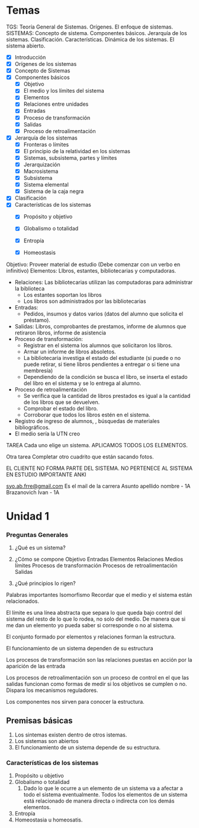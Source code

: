 # Temas 
TGS: Teoría General de Sistemas. Orígenes. El enfoque de sistemas. SISTEMAS: Concepto de sistema. Componentes básicos. Jerarquía de los sistemas. Clasificación. Características. Dinámica de los sistemas. El sistema abierto.



+ [x] Introducción 
+ [x] Orígenes de los sistemas 
+ [x] Concepto de Sistemas 
+ [x] Componentes básicos 
	+ [x] Objetivo
	+ [x] El medio y los límites del sistema 
	+ [x] Elementos 
	+ [x] Relaciones entre unidades
	+ [x] Entradas 
	+ [x] Proceso de transformación 
	+ [x] Salidas
	+ [x] Proceso de retroalimentación
+ [x] Jerarquía de los sistemas
	+ [x] Fronteras o límites
	+ [x] El principio de la relatividad en los sistemas
	+ [x] Sistemas, subsistema, partes y límites
	+ [x] Jerarquización
	+ [x] Macrosistema 
	+ [x] Subsistema
	+ [x] Sistema elemental
	+ [x] Sistema de la caja negra 
+ [x]  Clasificación
+ [x] Características de los sistemas 
	+ [x] Propósito y objetivo
	+ [x] Globalismo o totalidad
	+ [x] Entropía 
	+ [x] Homeostasis 



















Objetivo: Proveer material de estudio  (Debe comenzar con un verbo en infinitivo)
Elementos: LIbros, estantes, bibliotecarias y computadoras.
+ Relaciones: Las bibliotecarias utilizan las computadoras para administrar la biblioteca
	+ Los estantes soportan los libros 
	+ Los libros son administrados por las bibliotecarias 
+ Entradas:
	+ Pedidos, insumos y datos varios (datos del alumno que solicita el préstamo).
+ Salidas: Libros, comprobantes de prestamos, informe de alumnos que retiraron libros, informe de asistencia 
+ Proceso de transformación: 
	+ Registrar en el sistema los alumnos que solicitaron los libros.
	+ Armar un informe de libros absoletos. 
	+ La bibliotecaria investiga el estado del estudiante (si puede o no puede retirar, si tiene libros pendientes a entregar o si tiene una membresía)
	+  Dependiendo de la condición se busca el libro, se inserta el estado del libro en el sistema y se lo entrega al alumno.
+ Proceso de retroalimentación
	+ Se verifica que la cantidad de libros prestados es igual a la cantidad de los libros que se devuelven. 
	+ Comprobar el estado del libro. 
	+ Corroborar que todos los libros estén en el sistema.
+ Registro de ingreso de alumnos, , búsquedas de materiales bibliográficos. 
+ El medio sería la UTN creo

TAREA
Cada uno elige un sistema. APLICAMOS TODOS LOS ELEMENTOS.

Otra tarea
Completar otro cuadrito que están sacando fotos. 



EL CLIENTE NO FORMA PARTE DEL SISTEMA. NO PERTENECE AL SISTEMA EN ESTUDIO IMPORTANTE ANKI 







syo.ab.frre@gmail.com Es el mail de la carrera 
Asunto apellido nombre - 1A  Brazanovich Ivan - 1A





# Unidad 1
### Preguntas Generales
1. ¿Qué es un sistema?
2. ¿Cómo se compone
	Objetivo 
	Entradas 
	Elementos 
	Relaciones 
	Medios
	límites
	Procesos de transformación
	Procesos de retroalimentación 
	Salidas
	
	
1. ¿Qué principios lo rigen?

Palabras importantes Isomorfismo
Recordar que el medio y el sistema están relacionados. 

El límite es una línea abstracta que separa lo que queda bajo control del sistema del resto de lo que lo rodea, no solo del medio. De manera que si me dan un elemento yo pueda saber si corresponde o no al sistema. 


El conjunto formado por elementos y relaciones forman la estructura. 

El funcionamiento de un sistema dependen de su estructura 

Los procesos de transformación son las relaciones puestas en acción por la aparición de las entrada

Los procesos de retroalimentación son un proceso de control en el que las salidas funcionan como formas de medir si los objetivos se cumplen o no.  Dispara los mecanismos reguladores. 

Los componentes nos sirven para conocer la estructura. 


## Premisas básicas
1. Los sintemas existen dentro de otros istemas. 
2. Los sistemas son abiertos 
3. El funcionamiento de un sistema depende de su estructura.






### Características de los sistemas 
1. Propósito u objetivo 
2. Globalismo o totalidad
	1. Dado lo que le ocurre a un elemento de un sistema va a afectar a todo el sistema eventualmente. Todos los elementos de un sistema está relacionado de manera directa o indirecta con los demás elementos. 
3. Entropía
4. Homeostasia u homeosatis.
